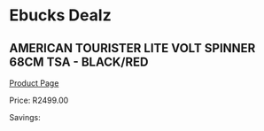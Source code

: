 
# Ebucks Dealz
## AMERICAN TOURISTER LITE VOLT SPINNER 68CM TSA - BLACK/RED
[Product Page](https://www.ebucks.com/web/shop/productSelected.do?prodId=1236244350&catId=365267763)

Price: R2499.00

Savings: 


	